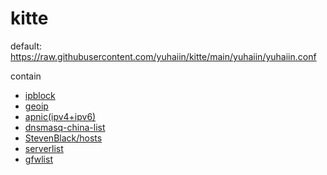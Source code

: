 # kitte

default:  
https://raw.githubusercontent.com/yuhaiin/kitte/main/yuhaiin/yuhaiin.conf

contain

- [ipblock](http://www.ipdeny.com/ipblocks/ )
- [geoip](http://geolite.maxmind.com/download/geoip/)
- [apnic(ipv4+ipv6)](http://ftp.apnic.net/apnic/stats/apnic/delegated-apnic-latest)
- [dnsmasq-china-list](https://github.com/felixonmars/dnsmasq-china-list) 
- [StevenBlack/hosts](https://github.com/StevenBlack/hosts)
- [serverlist](https://pgl.yoyo.org/adservers/serverlist.php?hostformat=hosts&showintro=0&mimetype=plaintext)
- [gfwlist](https://github.com/gfwlist/gfwlist)
